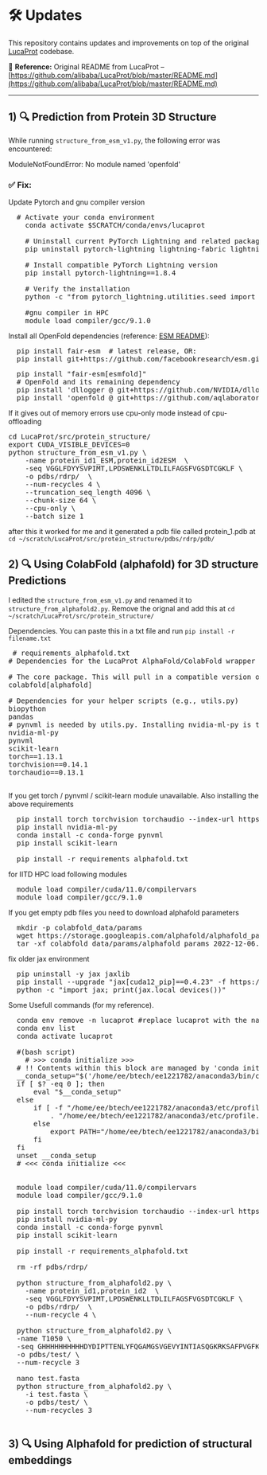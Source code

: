 # 🛠️ Updates

This repository contains updates and improvements on top of the original [LucaProt](https://github.com/alibaba/LucaProt) codebase.

📄 **Reference:** Original README from LucaProt –  
[https://github.com/alibaba/LucaProt/blob/master/README.md](https://github.com/alibaba/LucaProt/blob/master/README.md)

---

## 1) 🔍 Prediction from Protein 3D Structure

While running `structure_from_esm_v1.py`, the following error was encountered:

ModuleNotFoundError: No module named 'openfold'


### ✅ Fix:
Update Pytorch and gnu compiler version
<pre>
  # Activate your conda environment
    conda activate $SCRATCH/conda/envs/lucaprot
    
    # Uninstall current PyTorch Lightning and related packages
    pip uninstall pytorch-lightning lightning-fabric lightning
    
    # Install compatible PyTorch Lightning version
    pip install pytorch-lightning==1.8.4
    
    # Verify the installation
    python -c "from pytorch_lightning.utilities.seed import seed_everything; print('PyTorch Lightning 1.8.4 installed successfully')"
    
    #gnu compiler in HPC 
    module load compiler/gcc/9.1.0
</pre>

Install all OpenFold dependencies (reference: [ESM README](https://github.com/facebookresearch/esm/blob/main/README.md)):
<pre>
  pip install fair-esm  # latest release, OR:
  pip install git+https://github.com/facebookresearch/esm.git  # bleeding edge, current repo main branch
</pre>

<pre>
  pip install "fair-esm[esmfold]"
  # OpenFold and its remaining dependency
  pip install 'dllogger @ git+https://github.com/NVIDIA/dllogger.git'
  pip install 'openfold @ git+https://github.com/aqlaboratory/openfold.git@4b41059694619831a7db195b7e0988fc4ff3a307'
</pre>

If it gives out of memory errors use cpu-only mode instead of cpu-offloading
<pre>
cd LucaProt/src/protein_structure/    
export CUDA_VISIBLE_DEVICES=0
python structure_from_esm_v1.py \
    -name protein_id1_ESM,protein_id2ESM  \
    -seq VGGLFDYYSVPIMT,LPDSWENKLLTDLILFAGSFVGSDTCGKLF \
    -o pdbs/rdrp/  \
    --num-recycles 4 \
    --truncation_seq_length 4096 \
    --chunk-size 64 \
    --cpu-only \
    --batch_size 1
</pre>

after this it worked for me and it generated a pdb file called protein_1.pdb at `cd ~/scratch/LucaProt/src/protein_structure/pdbs/rdrp/pdb/`


## 2) 🔍 Using ColabFold (alphafold) for 3D structure Predictions

I edited the `structure_from_esm_v1.py` and renamed it to `structure_from_alphafold2.py`. Remove the orignal and add this at  `cd ~/scratch/LucaProt/src/protein_structure/`

Dependencies. You can paste this in a txt file and run `pip install -r filename.txt`
<pre>
 # requirements_alphafold.txt
# Dependencies for the LucaProt AlphaFold/ColabFold wrapper script

# The core package. This will pull in a compatible version of PyTorch, NumPy, etc.
colabfold[alphafold]

# Dependencies for your helper scripts (e.g., utils.py)
biopython
pandas
# pynvml is needed by utils.py. Installing nvidia-ml-py is the modern way to get it.
nvidia-ml-py
pynvml
scikit-learn
torch==1.13.1
torchvision==0.14.1
torchaudio==0.13.1

</pre>

If you get torch / pynvml / scikit-learn module unavailable. Also installing the above requirements
<pre>
  pip install torch torchvision torchaudio --index-url https://download.pytorch.org/whl/cu117
  pip install nvidia-ml-py
  conda install -c conda-forge pynvml
  pip install scikit-learn
  
  pip install -r requirements_alphafold.txt
</pre>


for IITD HPC load following modules
<pre>
  module load compiler/cuda/11.0/compilervars
  module load compiler/gcc/9.1.0
</pre>

If you get empty pdb files you need to download alphafold parameters
<pre>
  mkdir -p colabfold_data/params
  wget https://storage.googleapis.com/alphafold/alphafold_params_2022-12-06.tar -O colabfold_data/params/params.tar.gz
  tar -xf colabfold_data/params/alphafold_params_2022-12-06.tar -C colabfold_data/params/
</pre>

fix older jax environment 
<pre>
  pip uninstall -y jax jaxlib
  pip install --upgrade "jax[cuda12_pip]==0.4.23" -f https://storage.googleapis.com/jax-releases/jax_cuda_releases.html
  python -c "import jax; print(jax.local_devices())"
</pre>


Some Usefull commands (for my reference).
<pre>
  conda env remove -n lucaprot #replace lucaprot with the name of your conda environment
  conda env list
  conda activate lucaprot

  #(bash script)
    # >>> conda initialize >>>
  # !! Contents within this block are managed by 'conda init' !!
  __conda_setup="$('/home/ee/btech/ee1221782/anaconda3/bin/conda' 'shell.bash' 'hook' 2> /dev/null)"
  if [ $? -eq 0 ]; then
      eval "$__conda_setup"
  else
      if [ -f "/home/ee/btech/ee1221782/anaconda3/etc/profile.d/conda.sh" ]; then
          . "/home/ee/btech/ee1221782/anaconda3/etc/profile.d/conda.sh"
      else
          export PATH="/home/ee/btech/ee1221782/anaconda3/bin:$PATH"
      fi
  fi
  unset __conda_setup
  # <<< conda initialize <<<


  module load compiler/cuda/11.0/compilervars
  module load compiler/gcc/9.1.0
  
  pip install torch torchvision torchaudio --index-url https://download.pytorch.org/whl/cu117
  pip install nvidia-ml-py
  conda install -c conda-forge pynvml
  pip install scikit-learn
  
  pip install -r requirements_alphafold.txt
  
  rm -rf pdbs/rdrp/

  python structure_from_alphafold2.py \
    -name protein_id1,protein_id2  \
    -seq VGGLFDYYSVPIMT,LPDSWENKLLTDLILFAGSFVGSDTCGKLF \
    -o pdbs/rdrp/  \
    --num-recycle 4 \

  python structure_from_alphafold2.py \
  -name T1050 \
  -seq GHHHHHHHHHHDYDIPTTENLYFQGAMGSVGEVYINTIASQGKRKSAFPVGFKICGMRFYMNGTKEIDLVEGGEKITSQNTLFRDGDVIGFHYNTRLGREYLYDGRKQGYVTYDATKTRLDTTVDLDAAYIAGHREYIYGKPMDFEGYGGGARVFDGVVNTGVEFSLYLDGNNLVYLFQTTGSMSPAVFKSVRAIKAVAHK
  -o pdbs/test/ \
  --num-recycle 3

  nano test.fasta 
  python structure_from_alphafold2.py \
    -i test.fasta \
    -o pdbs/test/ \
    --num-recycles 3

</pre>

## 3) 🔍 Using Alphafold for prediction of structural embeddings
